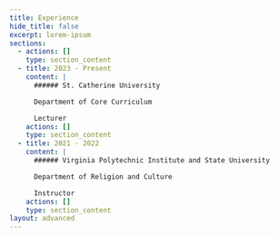 ```yaml
---
title: Experience
hide_title: false
excerpt: lorem-ipsum
sections:
  - actions: []
    type: section_content
  - title: 2023 - Present
    content: |
      ###### St. Catherine University

      Department of Core Curriculum

      Lecturer
    actions: []
    type: section_content
  - title: 2021 - 2022
    content: |
      ###### Virginia Polytechnic Institute and State University

      Department of Religion and Culture

      Instructor
    actions: []
    type: section_content
layout: advanced
---
```

